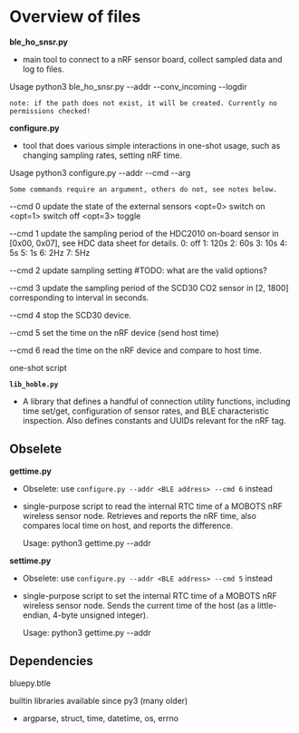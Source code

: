 

# Overview of files

**ble_ho_snsr.py**

- main tool to connect to a nRF sensor board, collect sampled data and
  log to files.  

Usage
    python3 ble_ho_snsr.py --addr <BLE address> --conv_incoming --logdir <path to write files>

    note: if the path does not exist, it will be created. Currently no permissions checked!

**configure.py**

- tool that does various simple interactions in one-shot usage, such as
  changing sampling rates, setting nRF time. 

Usage
    python3 configure.py --addr <BLE address> --cmd <cmdno> --arg <opt>

    Some commands require an argument, others do not, see notes below.


  --cmd 0  <opt>  update the state of the external sensors
        <opt=0> switch on
        <opt=1> switch off
        <opt=3> toggle

  --cmd 1 <opt> update the sampling period of the HDC2010 on-board sensor
        <opt> in [0x00, 0x07], see HDC data sheet for details.
        0: off 1: 120s 2: 60s 3: 10s 4: 5s 5: 1s 6: 2Hz 7: 5Hz

  --cmd 2 <opt> update sampling setting #TODO: what are the valid options?

  --cmd 3 <opt> update the sampling period of the SCD30 CO2 sensor
        <opt> in [2, 1800] corresponding to interval in seconds.

  --cmd 4       stop the SCD30 device.

  --cmd 5       set the time on the nRF device (send host time)

  --cmd 6       read the time on the nRF device and compare to host time.

    
    
one-shot script 

**`lib_hoble.py`**

- A library that defines a handful of connection utility functions, including
  time set/get, configuration of sensor rates, and BLE characteristic 
  inspection. Also defines constants and UUIDs relevant for the nRF tag.


## Obselete
**gettime.py**

- Obselete: use `configure.py --addr <BLE address> --cmd 6` instead

- single-purpose script to read the internal RTC time of a
  MOBOTS nRF wireless sensor node.
  Retrieves and reports the nRF time, also compares local time on host, and
  reports the difference.

    Usage: python3 gettime.py --addr <BLE address>     

**settime.py**

- Obselete: use `configure.py --addr <BLE address> --cmd 5` instead

- single-purpose script to set the internal RTC time of a
  MOBOTS nRF wireless sensor node.  Sends the current time of the host
  (as a little-endian, 4-byte unsigned integer).

    Usage: python3 gettime.py --addr <BLE address>     


## Dependencies 

bluepy.btle

builtin libraries available since py3 (many older)
- argparse, struct, time, datetime, os, errno

